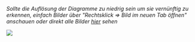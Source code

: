 *Sollte die Auflösung der Diagramme zu niedrig sein um sie  vernünftig zu erkennen, einfach Bilder über "Rechtsklick => Bild im  neuen Tab öffnen" anschauen oder direkt alle Bilder [hier](https://postimg.cc/gallery/kVRkbfR) sehen*

![](https://i.postimg.cc/KjsJNmHq/Lernjob-3-5.png)